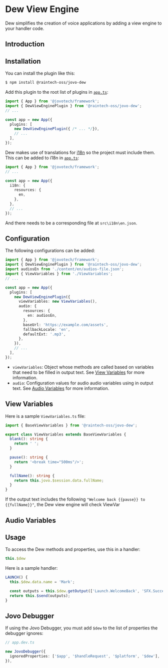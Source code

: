 # Dew View Engine

Dew simplifies the creation of voice applications by adding a view engine to your handler code.

## Introduction



## Installation

You can install the plugin like this:

```sh
$ npm install @raintech-oss/jovo-dew
```

Add this plugin to the root list of plugins in [`app.ts`](https://www.jovo.tech/docs/app-config):

```typescript
import { App } from '@jovotech/framework';
import { DewViewEnginePlugin } from '@raintech-oss/jovo-dew';
// ...

const app = new App({
  plugins: [
    new DewViewEnginePlugin({ /* ... */}),
    // ...
  ],
});
```

Dew makes use of translations for [i18n](https://www.jovo.tech/docs/i18n) so the project must include them. This can be added to i18n in [`app.ts`](https://www.jovo.tech/docs/app-config):

```typescript
import { App } from '@jovotech/framework';
// ...

const app = new App({
  i18n: {
    resources: {
      en,
    },
  },
  // ...
});
```

And there needs to be a corresponding file at `src\i18n\en.json`.

## Configuration

The following configurations can be added:

```typescript
import { App } from '@jovotech/framework';
import { DewViewEnginePlugin } from '@raintech-oss/jovo-dew';
import audiosEn from './content/en/audios-file.json';
import { ViewVariables } from './ViewVariables';
// ...

const app = new App({
  plugins: [
    new DewViewEnginePlugin({
      viewVariables: new ViewVariables(),
      audio: {
        resources: {
          en: audiosEn,
        },
        baseUrl: 'https://example.com/assets',
        fallbackLocale: 'en',
        defaultExt: '.mp3',
      },
    }),
    // ...
  ],
});
```

- `viewVariables`: Object whose methods are called based on variables that need to be filled in output text. See [View Variables](#view-variables) for more information.
- `audio`: Configuration values for audio audio variables using in output text. See [Audio Variables](#audio-variables) for more information.

## View Variables

Here is a sample `ViewVariables.ts` file:

```typescript
import { BaseViewVariables } from '@raintech-oss/jovo-dew';

export class ViewVariables extends BaseViewVariables {
  blank(): string {
    return ' ';
  }

  pause(): string {
    return '<break time="500ms"/>';
  }

  fullName(): string {
    return this.jovo.$session.data.fullName;
  }
}
```

If the output text includes the following `"Welcome back {{pause}} to {{fullName}}"`, the Dew view engine will check ViewVar

## Audio Variables











## Usage

To access the Dew methods and properties, use this in a handler:

```typescript
this.$dew
```

Here is a sample handler:

```typescript
LAUNCH() {
  this.$dew.data.name = 'Mark';

  const outputs = this.$dew.getOutput(['Launch.WelcomeBack', 'SFX.Success', 'WhatNext']);
  return this.$send(outputs);
}
```

## Jovo Debugger
If using the Jovo Debugger, you must add `$dew` to the list of properties the debugger ignores:

```ts
// app.dev.ts

new JovoDebugger({
  ignoredProperties: ['$app', '$handleRequest', '$platform', '$dew'],
}),
```